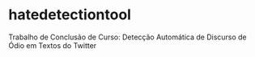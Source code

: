 # hatedetectiontool
Trabalho de Conclusão de Curso: Detecção Automática de Discurso de Ódio em Textos do Twitter

